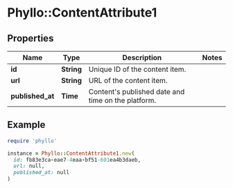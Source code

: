 # Phyllo::ContentAttribute1

## Properties

| Name | Type | Description | Notes |
| ---- | ---- | ----------- | ----- |
| **id** | **String** | Unique ID of the content item. |  |
| **url** | **String** | URL of the content item. |  |
| **published_at** | **Time** | Content&#39;s published date and time on the platform. |  |

## Example

```ruby
require 'phyllo'

instance = Phyllo::ContentAttribute1.new(
  id: fb83e3ca-eae7-4eaa-bf51-601ea4b3daeb,
  url: null,
  published_at: null
)
```

